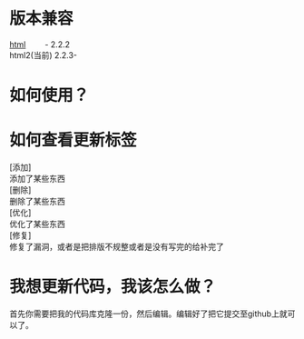 # 版本兼容
[html](https://github.com/onodera2007/html)&emsp;&nbsp;&nbsp;&nbsp;&nbsp;&nbsp;- 2.2.2</br>
html2(当前)&nbsp;2.2.3-</br>
# 如何使用？
# 如何查看更新标签
[添加]<br>
添加了某些东西<br>
[删除]<br>
删除了某些东西<br>
[优化]<br>
优化了某些东西<br>
[修复]<br>
修复了漏洞，或者是把排版不规整或者是没有写完的给补完了<br>
# 我想更新代码，我该怎么做？
首先你需要把我的代码库克隆一份，然后编辑。编辑好了把它提交至github上就可以了。
